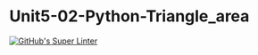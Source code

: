 # Unit5-02-Python-Triangle_area

[![GitHub's Super Linter](https://github.com/crestel-ong/Unit5-02-Python-Triangle_area/workflows/GitHub's%20Super%20Linter/badge.svg)](https://github.com/crestel-ong/Unit5-02-Python-Triangle_area/actions)
